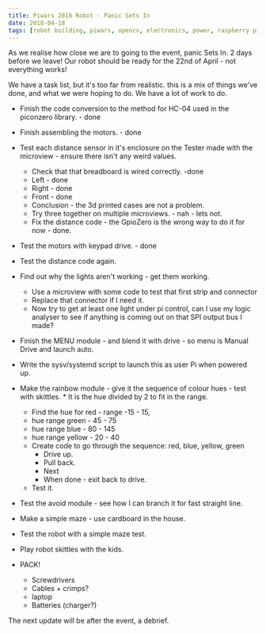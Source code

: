 ```yaml
---
title: Piwars 2018 Robot - Panic Sets In
date: 2018-04-18
tags: [robot building, piwars, opencv, electronics, power, raspberry pi robotics project, raspberry pi opencv project, python, raspberry pi camera]
---
```

As we realise how close we are to going to the event, panic Sets In. 2 days before we leave! Our robot should be ready for the 22nd of April - not everything works!

We have a task list, but it's too far from realistic. this is a mix of things we've done, and what we were hoping to do. We have a lot of work to do.

* Finish the code conversion to the method for HC-04 used in the piconzero library. - done
* Finish assembling the motors. - done
* Test each distance sensor in it's enclosure on the Tester made with the microview - ensure there isn't any weird values.
    * Check that that breadboard is wired correctly. -done
    * Left - done
    * Right - done
    * Front - done
    * Conclusion - the 3d printed cases are not a problem.
    * Try three together on multiple microviews. - nah - lets not.
    * Fix the distance code - the GpioZero is the wrong way to do it for now - done.
* Test the motors with keypad drive. - done
* Test the distance code again.
* Find out why the lights aren't working - get them working.
    * Use a microview with some code to test that first strip and connector
    * Replace that connector if I need it.
    * Now try to get at least one light under pi control, can I use my logic analyser to see if anything is coming out on that SPI output bus I made?
* Finish the MENU module - and blend it with drive - so menu is Manual Drive and launch auto.
* Write the sysv/systemd script to launch this as user Pi when powered up.
* Make the rainbow module - give it the sequence of colour hues - test with skittles.
        * It is the hue divided by 2 to fit in the range.
    * Find the hue for red - range -15 - 15,
    * hue range green - 45 - 75
    * hue range blue  - 80 - 145
    * hue range yellow - 20 - 40
    * Create code to go through the sequence: red, blue, yellow, green
        * Drive up.
        * Pull back.
        * Next
        * When done - exit back to drive.
    * Test it.
* Test the avoid module - see how I can branch it for fast straight line.
* Make a simple maze - use cardboard in the house.
* Test the robot with a simple maze test.
* Play robot skittles with the kids.

* PACK!
    * Screwdrivers
    * Cables + crimps?
    * laptop
    * Batteries (charger?)

The next update will be after the event, a debrief.